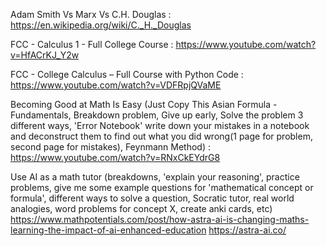 Adam Smith Vs Marx Vs C.H. Douglas :
https://en.wikipedia.org/wiki/C._H._Douglas

FCC - Calculus 1 - Full College Course :
https://www.youtube.com/watch?v=HfACrKJ_Y2w

FCC - College Calculus – Full Course with Python Code :
https://www.youtube.com/watch?v=VDFRpjQVaME

Becoming Good at Math Is Easy (Just Copy This Asian Formula - Fundamentals, Breakdown problem, Give up early, Solve the problem 3 different ways, 'Error Notebook' write down your mistakes in a notebook and deconstruct them to find out what you did wrong(1 page for problem, second page for mistakes), Feynmann Method) :
https://www.youtube.com/watch?v=RNxCkEYdrG8

Use AI as a math tutor (breakdowns, 'explain your reasoning', practice problems, give me some example questions for 'mathematical concept or formula', different ways to solve a question, Socratic tutor, real world analogies, word problems for concept X,  create anki cards, etc)
https://www.mathpotentials.com/post/how-astra-ai-is-changing-maths-learning-the-impact-of-ai-enhanced-education
https://astra-ai.co/